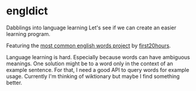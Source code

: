 engldict
========

Dabblings into language learning
Let's see if we can create an easier learning program.

Featuring the [most common english words project](https://github.com/first20hours/google-10000-english) by [first20hours](https://github.com/first20hours).

Language learning is hard. Especially because words can have ambiguous meanings.
One solution might be to a word only in the context of an example sentence.
For that, I need a good API to query words for example usage.
Currently I'm thinking of wiktionary but maybe I find something better.
